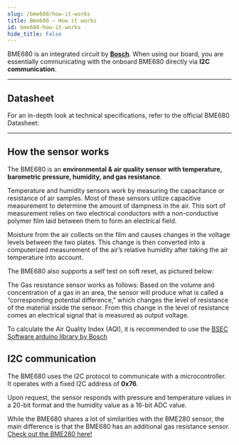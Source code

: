```yaml
---
slug: /bme680/how-it-works 
title: Bme680 – How it works
id: bme680-how-it-works 
hide_title: False
---  
```


BME680 is an integrated circuit by [**Bosch**](https://www.bosch-sensortec.com/products/environmental-sensors/gas-sensors/bme680/). When using our board, you are essentially communicating with the onboard BME680 directly via **I2C communication**.

<CenteredImage src="/img/bme680/bme680_onboard.webp" alt="BME280 sensor on board" caption="BME680 sensor on the board" width="400px" />

---

## Datasheet

For an in-depth look at technical specifications, refer to the official BME680 Datasheet:  

<QuickLink  
  title="BME680 Datasheet"  
  description="Detailed technical documentation for the BME680 sensor"  
  url="https://www.bosch-sensortec.com/media/boschsensortec/downloads/datasheets/bst-bme680-ds001.pdf"  
/>

---

## How the sensor works 

The BME680 is an **environmental & air quality sensor with temperature, barometric pressure, humidity, and gas resistance**.

Temperature and humidity sensors work by measuring the capacitance or resistance of air samples. Most of these sensors utilize capacitive measurement to determine the amount of dampness in the air. This sort of measurement relies on two electrical conductors with a non-conductive polymer film laid between them to form an electrical field.

Moisture from the air collects on the film and causes changes in the voltage levels between the two plates. This change is then converted into a computerized measurement of the air’s relative humidity after taking the air temperature into account.

The BME680 also supports a self test on soft reset, as pictured below:

<CenteredImage src="/img/bme680/bme680_selftest.png" alt="BME680 self test diagram" caption="BME680 self test diagram" width="200px" />

The Gas resistance sensor works as follows: Based on the volume and concentration of a gas in an area, the sensor will produce what is called a “corresponding potential difference,” which changes the level of resistance of the material inside the sensor. From this change in the level of resistance comes an electrical signal that is measured as output voltage.

<CenteredImage src="/img/bme680/bme680_resistance.png" alt="BME680 gas resistance depending on pollutants" caption="BME680 gas resistance depending on pollutants" width="600px" />

<InfoBox>To calculate the Air Quality Index (AQI), it is recommended to use the [BSEC Software arduino library by Bosch](https://www.bosch-sensortec.com/software-tools/software/bme680-software-bsec/)</InfoBox>

## I2C communication  

The BME680 uses the I2C protocol to communicate with a microcontroller. It operates with a fixed I2C address of **0x76**.

Upon request, the sensor responds with pressure and temperature values in a 20-bit format and the humidity value as a 16-bit ADC value.

<InfoBox>While the BME680 shares a lot of similarities with the BME280 sensor, the main difference is that the BME680 has an additional gas resistance sensor. [Check out the BME280 here!](../bme280/bme280_overview.md)</InfoBox>